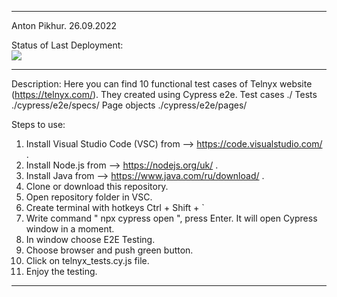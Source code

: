 -----------------------------------------------------

Anton Pikhur. 26.09.2022

Status of Last Deployment:<br>
<img src='https://github.com/AntonPikhur/Cypress-Telnyx/actions/workflows/CodeQL/badge.svg?branch=master'><br>

-----------------------------------------------------
Description:
Here you can find 10 functional test cases of Telnyx website (https://telnyx.com/). They created using Cypress e2e.
Test cases ./
Tests ./cypress/e2e/specs/
Page objects ./cypress/e2e/pages/

Steps to use:
1. Install Visual Studio Code (VSC) from --> https://code.visualstudio.com/ .
2. Install Node.js from --> https://nodejs.org/uk/ .
3. Install Java from --> https://www.java.com/ru/download/ .
4. Clone or download this repository.
5. Open repository folder in VSC.
6. Create terminal with hotkeys Ctrl + Shift + `
7. Write command " npx cypress open ", press Enter. It will open Cypress window in a moment.
8. In window choose E2E Testing.
9. Choose browser and push green button.
10. Click on telnyx_tests.cy.js file.
11. Enjoy the testing.
------------------------------------------------------

